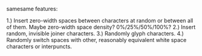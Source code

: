 samesame features:

1.) Insert zero-width spaces between characters at random or between all of them. Maybe zero-width space density? 0%/25%/50%/100%?
2.) Insert random, invisible joiner characters.
3.) Randomly glyph characters.
4.) Randomly switch spaces with other, reasonably equivalent white space characters or interpuncts.
